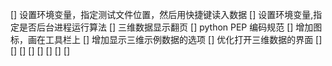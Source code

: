 [] 设置环境变量，指定测试文件位置，然后用快捷键读入数据
[] 设置环境变量,指定是否后台进程运行算法
[] 三维数据显示翻页
[] python PEP 编码规范
[] 增加图标，画在工具栏上
[] 增加显示三维示例数据的选项
[] 优化打开三维数据的界面
[] 
[] 
[] 
[] 
[] 
[] 
[] 
[] 
